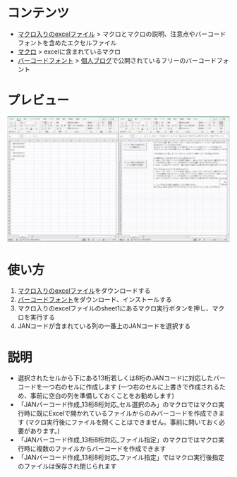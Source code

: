 # コンテンツ
- [マクロ入りのexcelファイル](バーコードマクロ.xlsm) > マクロとマクロの説明、注意点やバーコードフォントを含めたエクセルファイル
- [マクロ](macro.bas) > excelに含まれているマクロ
- [バーコードフォント](TAKA_JANTT.ttf) > [個人ブログ](https://takachan.jra.net/computer/font.php)で公開されているフリーのバーコードフォント
# プレビュー
![マクロプレビュー](preview.gif)

# 使い方
1. [マクロ入りのexcelファイル](バーコードマクロ.xlsm)をダウンロードする
2. [バーコードフォント](TAKA_JANTT.ttf)をダウンロード、インストールする
3. マクロ入りのexcelファイルのsheet1にあるマクロ実行ボタンを押し、マクロを実行する
4. JANコードが含まれている列の一番上のJANコードを選択する

# 説明
- 選択されたセルから下にある13桁若しくは8桁のJANコードに対応したバーコードを一つ右のセルに作成します
  (一つ右のセルに上書きで作成されるため、事前に空白の列を準備しておくことをお勧めします)
- 「JANバーコード作成_13桁8桁対応_セル選択のみ」のマクロではマクロ実行時に既にExcelで開かれているファイルからのみバーコードを作成できます
  (マクロ実行後にファイルを開くことはできません。事前に開いておく必要があります。)
- 「JANバーコード作成_13桁8桁対応_ファイル指定」のマクロではマクロ実行時に複数のファイルからバーコードを作成できます
- 「JANバーコード作成_13桁8桁対応_ファイル指定」ではマクロ実行後指定のファイルは保存され閉じられます
